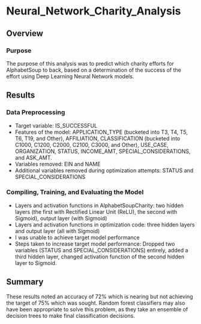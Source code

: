 # Neural_Network_Charity_Analysis

## Overview

### Purpose
The purpose of this analysis was to predict which charity efforts for AlphabetSoup to back, based on a determination of the success of the effort using Deep Learning Neural Network models. 

## Results

### Data Preprocessing
- Target variable: IS_SUCCESSFUL
- Features of the model: APPLICATION_TYPE (bucketed into T3, T4, T5, T6, T19, and Other), AFFILIATION, CLASSIFICATION (bucketed into C1000, C1200, C2000, C2100, C3000, and Other), USE_CASE, ORGANIZATION, STATUS, INCOME_AMT, SPECIAL_CONSIDERATIONS, and ASK_AMT.
- Variables removed: EIN and NAME
- Additional variables removed during optimization attempts: STATUS and SPECIAL_CONSIDERATIONS 

### Compiling, Training, and Evaluating the Model
- Layers and activation functions in AlphabetSoupCharity: two hidden layers (the first with Rectified Linear Unit (ReLU), the second with Sigmoid), output layer (with Sigmoid)
- Layers and activation functions in optimization code: three hidden layers and output layer (all with Sigmoid)
- I was unable to achieve target model performance
- Steps taken to increase target model performance: Dropped two variables (STATUS and SPECIAL_CONSIDERATIONS) entirely, added a third hidden layer, changed activation function of the second hidden layer to Sigmoid.

## Summary
These results noted an accuracy of 72% which is nearing but not achieving the target of 75% which was sought. Random forest classifiers may also have been appropriate to solve this problem, as they take an ensemble of decision trees to make final classification decisions.  
